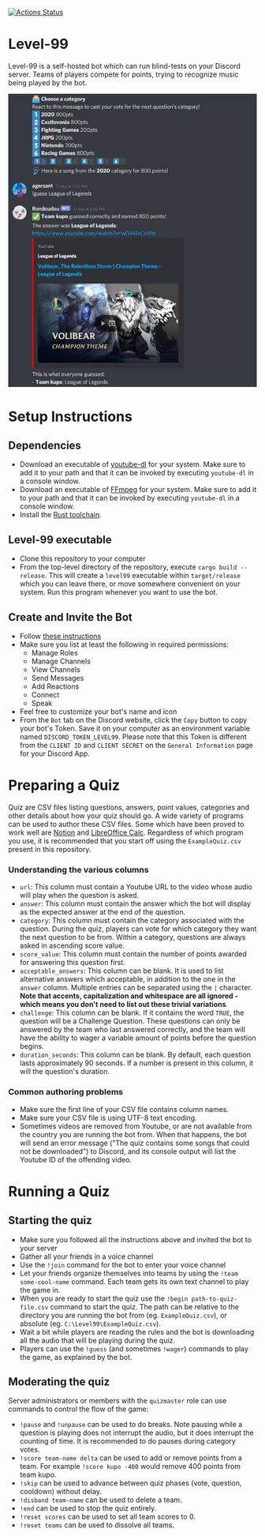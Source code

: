 [![Actions Status](https://github.com/agersant/level-99/workflows/Build/badge.svg)](https://github.com/agersant/level-99/actions)

# Level-99

Level-99 is a self-hosted bot which can run blind-tests on your Discord server. Teams of players compete for points, trying to recognize music being played by the bot.

<img src="res/readme/demo.png?raw=true"/>

# Setup Instructions

## Dependencies

- Download an executable of [youtube-dl](https://ytdl-org.github.io/youtube-dl/download.html) for your system. Make sure to add it to your path and that it can be invoked by executing `youtube-dl` in a console window.
- Download an executable of [FFmpeg](https://ffmpeg.org/download.html) for your system. Make sure to add it to your path and that it can be invoked by executing `youtube-dl` in a console window.
- Install the [Rust toolchain](https://rustup.rs/).

## Level-99 executable

- Clone this repository to your computer
- From the top-level directory of the repository, execute `cargo build --release`. This will create a `level99` executable within `target/release` which you can leave there, or move somewhere convenient on your system. Run this program whenever you want to use the bot.

## Create and Invite the Bot

- Follow [these instructions](https://discordpy.readthedocs.io/en/latest/discord.html)
- Make sure you list at least the following in required permissions:
    - Manage Roles
	- Manage Channels
	- View Channels
	- Send Messages
	- Add Reactions
	- Connect
	- Speak
- Feel free to customize your bot's name and icon
- From the `Bot` tab on the Discord website, click the `Copy` button to copy your bot's Token. Save it on your computer as an environment variable named `DISCORD_TOKEN_LEVEL99`. Please note that this Token is different from the `CLIENT ID` and `CLIENT SECRET` on the `General Information` page for your Discord App.

# Preparing a Quiz

Quiz are CSV files listing questions, answers, point values, categories and other details about how your quiz should go. A wide variety of programs can be used to author these CSV files. Some which have been proved to work well are [Notion](https://www.notion.so/) and [LibreOffice Calc](https://www.libreoffice.org/discover/calc/). Regardless of which program you use, it is recommended that you start off using the `ExampleQuiz.csv` present in this repository.

### Understanding the various columns

- `url`: This column must contain a Youtube URL to the video whose audio will play when the question is asked.
- `answer`: This column must contain the answer which the bot will display as the expected answer at the end of the question.
- `category`: This column must contain the category associated with the question. During the quiz, players can vote for which category they want the next question to be from. Within a category, questions are always asked in ascending score value.
- `score_value`: This column must contain the number of points awarded for answering this question first.
- `acceptable_answers`: This column can be blank. It is used to list alternative answers which acceptable, in addition to the one in the `answer` column. Multiple entries can be separated using the `|` character. **Note that accents, capitalization and whitespace are all ignored - which means you don't need to list out these trivial variations**.
- `challenge`: This column can be blank. If it contains the word `TRUE`, the question will be a Challenge Question. These questions can only be answered by the team who last answered correctly, and the team will have the ability to wager a variable amount of points before the question begins.
- `duration_seconds`: This column can be blank. By default, each question lasts approximately 90 seconds. If a number is present in this column, it will the question's duration.

### Common authoring problems

- Make sure the first line of your CSV file contains column names.
- Make sure your CSV file is using UTF-8 text encoding.
- Sometimes videos are removed from Youtube, or are not available from the country you are running the bot from. When that happens, the bot will send an error message ("The quiz contains some songs that could not be downloaded") to Discord, and its console output will list the Youtube ID of the offending video.

# Running a Quiz

## Starting the quiz

- Make sure you followed all the instructions above and invited the bot to your server
- Gather all your friends in a voice channel
- Use the `!join` command for the bot to enter your voice channel
- Let your friends organize themselves into teams by using the `!team some-cool-name` command. Each team gets its own text channel to play the game in.
- When you are ready to start the quiz use the `!begin path-to-quiz-file.csv` command to start the quiz. The path can be relative to the directory you are running the bot from (eg. `ExampleQuiz.csv`), or absolute (eg. `C:\Level99\ExampleQuiz.csv`).
- Wait a bit while players are reading the rules and the bot is downloading all the audio that will be playing during the quiz.
- Players can use the `!guess` (and sometimes `!wager`) commands to play the game, as explained by the bot.

## Moderating the quiz

Server administrators or members with the `quizmaster` role can use commands to control the flow of the game:

- `!pause` and `!unpause` can be used to do breaks. Note pausing while a question is playing does not interrupt the audio, but it does interrupt the counting of time. It is recommended to do pauses during category votes.
- `!score team-name delta` can be used to add or remove points from a team. For example `!score kupo -400` would remove 400 points from team kupo.
- `!skip` can be used to advance between quiz phases (vote, question, cooldown) without delay.
- `!disband team-name` can be used to delete a team.
- `!end` can be used to stop the quiz entirely.
- `!reset scores` can be used to set all team scores to 0.
- `!reset teams` can be used to dissolve all teams.
